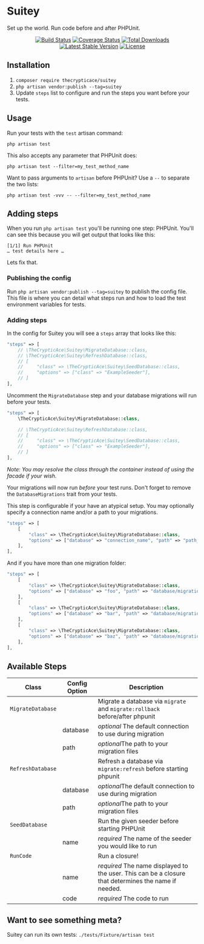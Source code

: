 # Suitey
Set up the world. Run code before and after PHPUnit.

<p align="center">
<a href="https://travis-ci.org/thecrypticace/suitey"><img src="https://travis-ci.org/thecrypticace/suitey.svg" alt="Build Status"></a>
<a href="https://codecov.io/github/thecrypticace/suitey?branch=master"><img src="https://img.shields.io/codecov/c/github/thecrypticace/suitey/master.svg" alt="Coverage Status"></a>
<a href="https://packagist.org/packages/thecrypticace/suitey"><img src="https://poser.pugx.org/thecrypticace/suitey/d/total.svg" alt="Total Downloads"></a>
<a href="https://packagist.org/packages/thecrypticace/suitey"><img src="https://poser.pugx.org/thecrypticace/suitey/v/stable.svg" alt="Latest Stable Version"></a>
<a href="https://packagist.org/packages/thecrypticace/suitey"><img src="https://poser.pugx.org/thecrypticace/suitey/license.svg" alt="License"></a>
</p>

## Installation
1. `composer require thecrypticace/suitey`
2. `php artisan vendor:publish --tag=suitey`
3. Update `steps` list to configure and run the steps you want before your tests.

## Usage

Run your tests with the `test` artisan command:
```
php artisan test
```

This also accepts any parameter that PHPUnit does:
```
php artisan test --filter=my_test_method_name
```

Want to pass arguments to `artisan` before PHPUnit? Use a `--` to separate the two lists:
```
php artisan test -vvv -- --filter=my_test_method_name
```

## Adding steps

When you run `php artisan test` you'll be running one step: PHPUnit. You'll can see this because you will get
output that looks like this:
```
[1/1] Run PHPUnit
… test details here …
```

Lets fix that.

### Publishing the config
Run `php artisan vendor:publish --tag=suitey` to publish the config file. This file is where you can detail what steps run and how to load the test environment variables for tests.

### Adding steps
In the config for Suitey you will see a `steps` array that looks like this:
```php
"steps" => [
    // \TheCrypticAce\Suitey\MigrateDatabase::class,
    // \TheCrypticAce\Suitey\RefreshDatabase::class,
    // [
    //     "class" => \TheCrypticAce\Suitey\SeedDatabase::class,
    //     "options" => ["class" => "ExampleSeeder"],
    // ]
],
```

Uncomment the `MigrateDatabase` step and your database migrations will run before your tests.

```php
"steps" => [
    \TheCrypticAce\Suitey\MigrateDatabase::class,

    // \TheCrypticAce\Suitey\RefreshDatabase::class,
    // [
    //     "class" => \TheCrypticAce\Suitey\SeedDatabase::class,
    //     "options" => ["class" => "ExampleSeeder"],
    // ]
],
```

*Note: You may resolve the class through the container instead of using the facade if your wish.*

Your migrations will now run _before_ your test runs. Don't forget to remove the `DatabaseMigrations` trait from your tests.

This step is configurable if your have an atypical setup. You may optionally specify a connection name and/or a path to your migrations.
```php
"steps" => [
    [
        "class" => \TheCrypticAce\Suitey\MigrateDatabase::class,
        "options" => ["database" => "connection_name", "path" => "path_to_migrations"],
    ],
],
```

And if you have more than one migration folder:
```php
"steps" => [
    [
        "class" => \TheCrypticAce\Suitey\MigrateDatabase::class,
        "options" => ["database" => "foo", "path" => "database/migrations/foo"],
    ],
    [
        "class" => \TheCrypticAce\Suitey\MigrateDatabase::class,
        "options" => ["database" => "bar", "path" => "database/migrations/bar"],
    ],
    [
        "class" => \TheCrypticAce\Suitey\MigrateDatabase::class,
        "options" => ["database" => "baz", "path" => "database/migrations/baz"],
    ],
],
```

## Available Steps

| Class | Config Option | Description |
| ------|---------------|-------------|
| `MigrateDatabase` | | Migrate a database via `migrate` and `migrate:rollback` before/after phpunit |
|  | database | *optional* The default connection to use during migration |
|  | path | *optional*The path to your migration files |
| `RefreshDatabase` | | Refresh a database via `migrate:refresh` before starting phpunit |
|  | database | *optional*The default connection to use during migration |
|  | path | *optional*The path to your migration files |
| `SeedDatabase` | | Run the given seeder before starting PHPUnit |
|  | name | *required* The name of the seeder you would like to run |
| `RunCode` | | Run a closure! |
|  | name | *required* The name displayed to the user. This can be a closure that determines the name if needed. |
|  | code | *required* The code to run |

## Want to see something meta?

Suitey can run its own tests:
`./tests/Fixture/artisan test`
